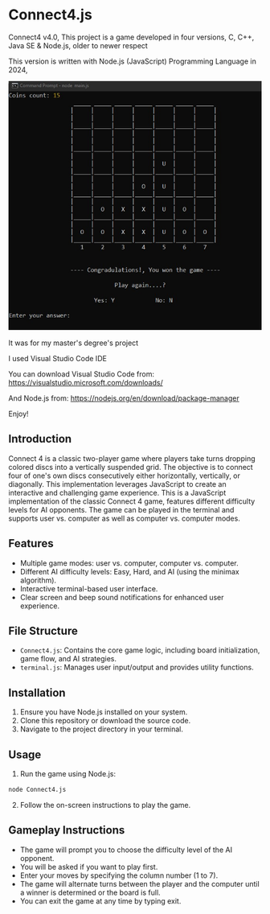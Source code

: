 # Connect4.js

Connect4 v4.0, This project is a game developed in four versions, C, C++, Java SE & Node.js, older to newer respect

This version is written with Node.js (JavaScript) Programming Language in 2024,

![alt Preview](preview.jpg)

It was for my master's degree's project

I used Visual Studio Code IDE

You can download Visual Studio Code from: https://visualstudio.microsoft.com/downloads/

And Node.js from: https://nodejs.org/en/download/package-manager

Enjoy!


## Introduction

Connect 4 is a classic two-player game where players take turns dropping colored discs 
into a vertically suspended grid. The objective is to connect four of one's own discs 
consecutively either horizontally, vertically, or diagonally. This implementation 
leverages JavaScript to create an interactive and challenging game experience.
This is a JavaScript implementation of the classic Connect 4 game, features different 
difficulty levels for AI opponents. The game can be played in the terminal and supports 
user vs. computer as well as computer vs. computer modes.

## Features

- Multiple game modes: user vs. computer, computer vs. computer.
- Different AI difficulty levels: Easy, Hard, and AI (using the minimax algorithm).
- Interactive terminal-based user interface.
- Clear screen and beep sound notifications for enhanced user experience.

## File Structure

- `Connect4.js`: Contains the core game logic, including board initialization, game flow, and AI strategies.
- `terminal.js`: Manages user input/output and provides utility functions.

## Installation

1. Ensure you have Node.js installed on your system.
2. Clone this repository or download the source code.
3. Navigate to the project directory in your terminal.

## Usage

1. Run the game using Node.js:

```bash
node Connect4.js
```

2. Follow the on-screen instructions to play the game.

## Gameplay Instructions

- The game will prompt you to choose the difficulty level of the AI opponent.
- You will be asked if you want to play first.
- Enter your moves by specifying the column number (1 to 7).
- The game will alternate turns between the player and the computer until a winner is determined or the board is full.
- You can exit the game at any time by typing exit.
